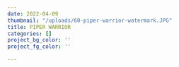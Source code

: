 ```yaml
---
date: 2022-04-09
thumbnail: "/uploads/60-piper-warrior-watermark.JPG"
title: PIPER WARRIOR
categories: []
project_bg_color: ''
project_fg_color: ''

---
```

